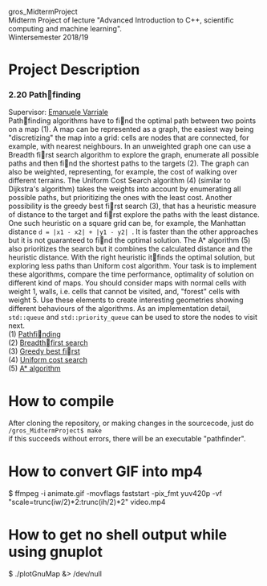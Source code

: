 gros_MidtermProject   
Midterm Project of lecture "Advanced Introduction to C++, scientific computing and machine learning".   
Wintersemester 2018/19

# Project Description
### 2.20 Pathfinding
Supervisor: [Emanuele Varriale](mailto:varriale@itp.uni-frankfurt.de)   
Pathfinding algorithms have to find the optimal path between two points on a map (1). A map can
be represented as a graph, the easiest way being "discretizing" the map into a grid: cells are nodes that
are connected, for example, with nearest neighbours.
In an unweighted graph one can use a Breadth first search algorithm to explore the graph, enumerate
all possible paths and then find the shortest paths to the targets (2).
The graph can also be weighted, representing, for example, the cost of walking over different terrains.
The Uniform Cost Search algorithm (4) (similar to Dijkstra's algorithm) takes the weights into account
by enumerating all possible paths, but prioritizing the ones with the least cost.
Another possibility is the greedy best first search (3), that has a heuristic measure of distance to the
target and first explore the paths with the least distance. One such heuristic on a square grid can be, for
example, the Manhattan distance `d = |x1 - x2| + |y1 - y2| `. It is faster than the other approaches but it
is not guaranteed to find the optimal solution.
The A* algorithm (5) also prioritizes the search but it combines the calculated distance and the
heuristic distance. With the right heuristic itfinds the optimal solution, but exploring less paths than
Uniform cost algorithm.
Your task is to implement these algorithms, compare the time performance, optimality of solution
on different kind of maps. You should consider maps with normal cells with weight 1, walls, i.e. cells
that cannot be visited, and, "forest" cells with weight 5. Use these elements to create interesting geometries
showing different behaviours of the algorithms. As an implementation detail, `std::queue` and
`std::priority_queue` can be used to store the nodes to visit next.   
(1) [Pathfinding](https://en.wikipedia.org/wiki/Pathfinding)   
(2) [Breadthfirst search](https://en.wikipedia.org/wiki/Breadth-first_search)   
(3) [Greedy best first](https://en.wikipedia.org/wiki/Best-first_search)   
(4) [Uniform cost search](https://algorithmicthoughts.wordpress.com/2012/12/15/artificial-intelligence-uniform-cost-searchucs/)   
(5) [A* algorithm](https://en.wikipedia.org/wiki/A*_search_algorithm)   


# How to compile
After cloning the repository, or making changes in the sourcecode, just do   
` /gros_MidtermProject$ make `   
if this succeeds without errors, there will be an executable "pathfinder".



# How to convert GIF into mp4
$ ffmpeg -i animate.gif -movflags faststart -pix_fmt yuv420p -vf "scale=trunc(iw/2)*2:trunc(ih/2)*2" video.mp4

# How to get no shell output while using gnuplot
$ ./plotGnuMap &> /dev/null
